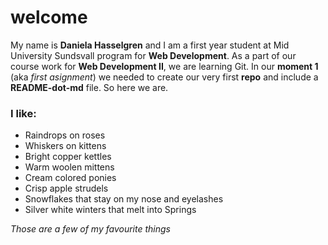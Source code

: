 # welcome 

My name is **Daniela Hasselgren** and I am a first year student at Mid University Sundsvall program for **Web Development**. 
As a part of our course work for **Web Development II**, we are learning Git. In our **moment 1** (aka *first asignment*) we needed to create our very first **repo** and include a **README-dot-md** file. So here we are. 

### I like:
 - Raindrops on roses  
 - Whiskers on kittens
 -  Bright copper kettles 
 - Warm woolen mittens 
  - Cream colored ponies  
  - Crisp apple strudels 
  - Snowflakes that stay on my nose and eyelashes 
  - Silver white winters that melt into Springs

*Those are a few of my favourite things*
 